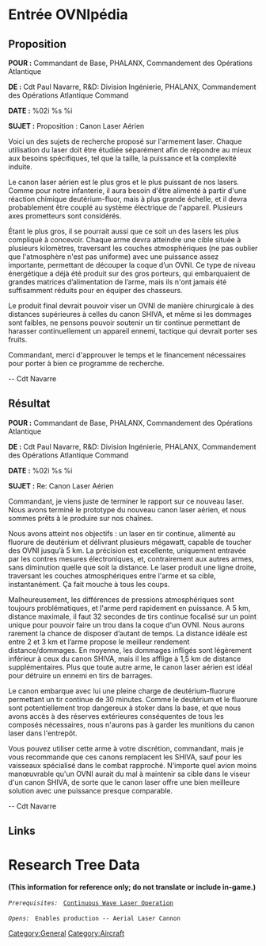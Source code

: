 # Entrée OVNIpédia

## Proposition

**POUR :** Commandant de Base, PHALANX, Commandement des Opérations
Atlantique

**DE :** Cdt Paul Navarre, R&D: Division Ingénierie, PHALANX,
Commandement des Opérations Atlantique Command

**DATE :** %02i %s %i

**SUJET :** Proposition : Canon Laser Aérien

Voici un des sujets de recherche proposé sur l'armement laser. Chaque
utilisation du laser doit être étudiée séparément afin de répondre au
mieux aux besoins spécifiques, tel que la taille, la puissance et la
complexité induite.

Le canon laser aérien est le plus gros et le plus puissant de nos
lasers. Comme pour notre infanterie, il aura besoin d'être alimenté à
partir d'une réaction chimique deutérium-fluor, mais à plus grande
échelle, et il devra probablement être couplé au système électrique de
l'appareil. Plusieurs axes prometteurs sont considérés.

Étant le plus gros, il se pourrait aussi que ce soit un des lasers les
plus compliqué à concevoir. Chaque arme devra atteindre une cible située
à plusieurs kilomètres, traversant les couches atmosphériques (ne pas
oublier que l'atmosphère n'est pas uniforme) avec une puissance assez
importante, permettant de découper la coque d’un OVNI. Ce type de niveau
énergétique a déjà été produit sur des gros porteurs, qui embarquaient
de grandes matrices d’alimentation de l’arme, mais ils n'ont jamais été
suffisamment réduits pour en équiper des chasseurs.

Le produit final devrait pouvoir viser un OVNI de manière chirurgicale à
des distances supérieures à celles du canon SHIVA, et même si les
dommages sont faibles, ne pensons pouvoir soutenir un tir continue
permettant de harasser continuellement un appareil ennemi, tactique qui
devrait porter ses fruits.

Commandant, merci d'approuver le temps et le financement nécessaires
pour porter à bien ce programme de recherche.

-- Cdt Navarre

## Résultat

**POUR :** Commandant de Base, PHALANX, Commandement des Opérations
Atlantique

**DE :** Cdt Paul Navarre, R&D: Division Ingénierie, PHALANX,
Commandement des Opérations Atlantique Command

**DATE :** %02i %s %i

**SUJET :** Re: Canon Laser Aérien

Commandant, je viens juste de terminer le rapport sur ce nouveau laser.
Nous avons terminé le prototype du nouveau canon laser aérien, et nous
sommes prêts à le produire sur nos chaînes.

Nous avons atteint nos objectifs : un laser en tir continue, alimenté au
fluorure de deutérium et délivrant plusieurs mégawatt, capable de
toucher des OVNI jusqu’à 5 km. La précision est excellente, uniquement
entravée par les contres mesures électroniques, et, contrairement aux
autres armes, sans diminution quelle que soit la distance. Le laser
produit une ligne droite, traversant les couches atmosphériques entre
l'arme et sa cible, instantanément. Ça fait mouche à tous les coups.

Malheureusement, les différences de pressions atmosphériques sont
toujours problématiques, et l'arme perd rapidement en puissance. A 5 km,
distance maximale, il faut 32 secondes de tirs continue focalisé sur un
point unique pour pouvoir faire un trou dans la coque d'un OVNI. Nous
aurons rarement la chance de disposer d’autant de temps. La distance
idéale est entre 2 et 3 km et l’arme propose le meilleur rendement
distance/dommages. En moyenne, les dommages infligés sont légèrement
inférieur à ceux du canon SHIVA, mais il les afflige à 1,5 km de
distance supplémentaires. Plus que toute autre arme, le canon laser
aérien est idéal pour détruire un ennemi en tirs de barrages.

Le canon embarque avec lui une pleine charge de deutérium-fluorure
permettant un tir continue de 30 minutes. Comme le deutérium et le
fluorure sont potentiellement trop dangereux à stoker dans la base, et
que nous avons accès à des réserves extérieures conséquentes de tous les
composés nécessaires, nous n'aurons pas à garder les munitions du canon
laser dans l'entrepôt.

Vous pouvez utiliser cette arme à votre discrétion, commandant, mais je
vous recommande que ces canons remplacent les SHIVA, sauf pour les
vaisseaux spécialisé dans le combat rapproché. N'importe quel avion
moins manœuvrable qu'un OVNI aurait du mal à maintenir sa cible dans le
viseur d'un canon SHIVA, de sorte que le canon laser offre une bien
meilleure solution avec une puissance presque comparable.

-- Cdt Navarre

## Links

# Research Tree Data

**(This information for reference only; do not translate or include
in-game.)**

*`Prerequisites:`*
` `[`Continuous Wave Laser Operation`](Research/Continuous_Wave_Laser_Operation "wikilink")

*`Opens:`*
` Enables production -- Aerial Laser Cannon`

[Category:General](Category:General "wikilink")
[Category:Aircraft](Category:Aircraft "wikilink")